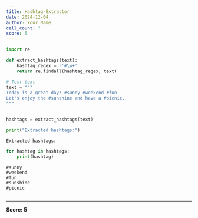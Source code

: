 ```yaml
---
title: Hashtag-Extractor
date: 2024-12-04
author: Your Name
cell_count: 7
score: 5
---
```


```python
import re


```


```python
def extract_hashtags(text):
    hashtag_regex = r'#\w+'
    return re.findall(hashtag_regex, text)
```


```python
# Test text
text = """
Today is a great day! #sunny #weekend #fun
Let's enjoy the #sunshine and have a #picnic.
"""



```


```python
hashtags = extract_hashtags(text)

```


```python
print("Extracted hashtags:")

```

    Extracted hashtags:



```python
for hashtag in hashtags:
    print(hashtag)
```

    #sunny
    #weekend
    #fun
    #sunshine
    #picnic



```python

```


---
**Score: 5**
